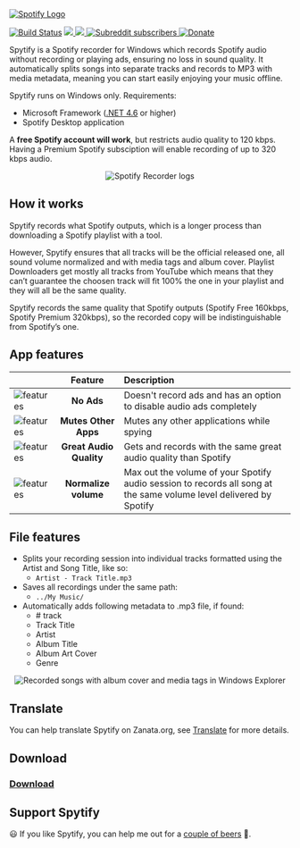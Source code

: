 <a title="https://jwallet.github.io/spy-spotify/" href="https://jwallet.github.io/spy-spotify/">
   <img alt="Spotify Logo" src="https://user-images.githubusercontent.com/23088305/29906214-6daad21c-8de1-11e7-80f5-ef6791cc7825.png" /></a>

[![Build Status](https://travis-ci.org/jwallet/spy-spotify.svg?branch=master)](https://travis-ci.org/jwallet/spy-spotify)
<a href="https://github.com/jwallet/spy-spotify/releases/latest">
   <img src="https://img.shields.io/github/tag/jwallet/spy-spotify.svg?label=version" />
   <img src="https://img.shields.io/github/downloads/jwallet/spy-spotify/total.svg?color=yellow&label=downloads" />
</a>
<a href="https://www.reddit.com/r/spytify">
   ![Subreddit subscribers](https://img.shields.io/reddit/subreddit-subscribers/spytify.svg?label=r%2Fspytify)
</a>
[![Donate](https://img.shields.io/badge/Support-Donate-ff69b4)](https://jwallet.github.io/spy-spotify/donate.html)

Spytify is a Spotify recorder for Windows which records Spotify audio without recording or playing ads, ensuring no loss in sound quality. It automatically splits songs into separate tracks and records to MP3 with media metadata, meaning you can start easily enjoying your music offline.

Spytify runs on Windows only. Requirements: 
- Microsoft Framework ([.NET 4.6](https://www.microsoft.com/en-US/download/details.aspx?id=48130) or higher)
- Spotify Desktop application

A __free Spotify account will work__, but restricts audio quality to 120 kbps. Having a Premium Spotify subsciption will enable recording of up to 320 kbps audio.

<p align="center"><img alt="Spotify Recorder logs" src="https://raw.githubusercontent.com/jwallet/spy-spotify/gh-pages/assets/images/ui_record.png" /></p>

## How it works
Spytify records what Spotify outputs, which is a longer process than downloading a Spotify playlist with a tool.

However, Spytify ensures that all tracks will be the official released one, all sound volume normalized and with media tags and album cover. Playlist Downloaders get mostly all tracks from YouTube which means that they can’t guarantee the choosen track will fit 100% the one in your playlist and they will all be the same quality.

Spytify records the same quality that Spotify outputs (Spotify Free 160kbps, Spotify Premium 320kbps), so the recorded copy will be indistinguishable from Spotify’s one.
## App features

|| Feature | Description |
| - | :-: | :- |
| <img alt="features" src="https://raw.githubusercontent.com/jwallet/spy-spotify/gh-pages/assets/images/feature_no_ad.png" /> | __No Ads__ | Doesn't record ads and has an option to disable audio ads completely |
| <img alt="features" src="https://raw.githubusercontent.com/jwallet/spy-spotify/gh-pages/assets/images/feature_mute_apps.png" /> | __Mutes Other Apps__ | Mutes any other applications while spying |
| <img alt="features" src="https://raw.githubusercontent.com/jwallet/spy-spotify/gh-pages/assets/images/feature_audio_quality.png" /> | __Great Audio Quality__ | Gets and records with the same great audio quality than Spotify |
| <img alt="features" src="https://raw.githubusercontent.com/jwallet/spy-spotify/gh-pages/assets/images/feature_max_out.png" /> | __Normalize volume__ | Max out the volume of your Spotify audio session to records all song at the same volume level delivered by Spotify |

## File features
- Splits your recording session into individual tracks formatted using the Artist and Song Title, like so:
   - `Artist - Track Title.mp3`
- Saves all recordings under the same path:
   - `../My Music/`
- Automatically adds following metadata to .mp3 file, if found:
   - \# track
   - Track Title
   - Artist
   - Album Title
   - Album Art Cover
   - Genre

<p align="center"><img alt="Recorded songs with album cover and media tags in Windows Explorer" src="https://raw.githubusercontent.com/jwallet/spy-spotify/gh-pages/assets/images/saved_songs_list.png" /></p>

## Translate
You can help translate Spytify on Zanata.org, see [Translate](translate.md) for more details.

## Download
### [Download](https://github.com/jwallet/spy-spotify/releases)

## Support Spytify
😃 If you like Spytify, you can help me out for a [couple of beers](https://jwallet.github.io/spy-spotify/donate.html) 🍺.
